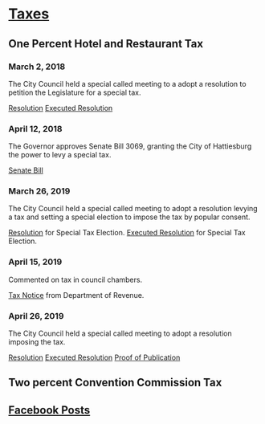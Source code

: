 # [Taxes](#taxes)

## One Percent Hotel and Restaurant Tax

### March 2, 2018

The City Council held a special called meeting to a adopt a 
resolution to petition the Legislature for a special tax.

[Resolution](https://hattiesburg.legistar.com/View.ashx?M=F&ID=5843712&GUID=630ABBDD-F682-45DC-AC3B-51C4305785B7)
[Executed Resolution](https://hattiesburg.legistar.com/View.ashx?M=F&ID=5844398&GUID=1E3B176C-27A3-4563-AB84-A60F9F4554A6)


### April 12, 2018

The Governor approves Senate Bill 3069, granting the City of 
Hattiesburg the power to levy a special tax.

[Senate Bill](http://billstatus.ls.state.ms.us/documents/2018/pdf/SB/3000-3099/SB3069SG.pdf)


### March 26, 2019

The City Council held a special called meeting to adopt a resolution 
levying a tax and setting a special election to impose the tax by 
popular consent.

[Resolution](https://hattiesburg.legistar.com/View.ashx?M=F&ID=7119281&GUID=95C5F741-C875-4293-9148-7832E1A5CEC6) for Special Tax Election.
[Executed Resolution](https://hattiesburg.legistar.com/View.ashx?M=F&ID=7168654&GUID=6C3C47D3-2B65-413F-8835-AA4F3B4E4EC8) for Special Tax Election.

### April 15, 2019

Commented on tax in council chambers.


[Tax Notice](https://www.dor.ms.gov/Notices/72-19-04%20Hattiesburg%20Tourism%20Tax.pdf?fbclid=IwAR1AMsIp8zvqntUfqA2Vj1KSNLkWW-srj2a0brz60OM1tluWXU38pDcQnZg) from Department of Revenue.

### April 26, 2019

The City Council held a special called meeting to adopt a resolution 
imposing the tax.

[Resolution](https://hattiesburg.legistar.com/View.ashx?M=F&ID=7187245&GUID=8D243B2A-662A-4E3B-9334-819074D4D40C)
[Executed Resolution](https://hattiesburg.legistar.com/View.ashx?M=F&ID=7190176&GUID=9A9A081A-2AC2-492F-9975-24933533AA21)
[Proof of Publication](https://hattiesburg.legistar.com/View.ashx?M=F&ID=7187246&GUID=614FFD9F-710E-4245-92FA-2BF2DA0CBDA9)


## Two percent Convention Commission Tax

## [Facebook Posts](#taxes/pages/taxes/fbposts/index)
